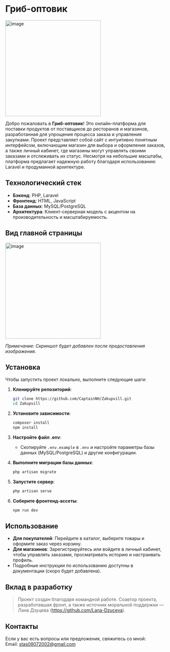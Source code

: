 # Гриб-оптовик         

<img width="300" height="300" alt="image" src="https://github.com/user-attachments/assets/9d132d2c-12d3-4e01-99ee-d7dceea4ba34" />   

Добро пожаловать в **Гриб-оптовик**! Это онлайн-платформа для поставки продуктов от поставщиков до ресторанов и магазинов, разработанная для упрощения процесса заказа и управления закупками. Проект представляет собой сайт с интуитивно понятным интерфейсом, включающим магазин для выбора и оформления заказов, а также личный кабинет, где магазины могут управлять своими заказами и отслеживать их статус. Несмотря на небольшие масштабы, платформа предлагает надежную работу благодаря использованию Laravel и продуманной архитектуре.

## Технологический стек

- **Бэкенд**: PHP, Laravel 
- **Фронтенд**: HTML, JavaScript
- **База данных**: MySQL/PostgreSQL 
- **Архитектура**: Клиент-серверная модель с акцентом на производительность и масштабируемость.


## Вид главной страницы


<img width="300" height="300" alt="image" src="" />

*Примечание: Скриншот будет добавлен после предоставления изображения.*


## Установка

Чтобы запустить проект локально, выполните следующие шаги:

1. **Клонируйте репозиторий**:
   ```bash
   git clone https://github.com/CaptainNH/Zakupvill.git
   cd Zakupvill
   ```

2. **Установите зависимости**:
   ```bash
   composer install
   npm install
   ```

3. **Настройте файл .env**:
   - Скопируйте `.env.example` в `.env` и настройте параметры базы данных (MySQL/PostgreSQL) и другие конфигурации.

4. **Выполните миграции базы данных**:
   ```bash
   php artisan migrate
   ```

5. **Запустите сервер**:
   ```bash
   php artisan serve
   ```

6. **Соберите фронтенд-ассеты**:
   ```bash
   npm run dev
   ```

<!-- Теперь проект доступен по адресу `http://localhost:8000`. -->

## Использование

- **Для покупателей**: Перейдите в каталог, выберите товары и оформите заказ через корзину.
- **Для магазинов**: Зарегистрируйтесь или войдите в личный кабинет, чтобы управлять заказами, просматривать историю и настраивать профиль.
- Подробные инструкции по использованию доступны в документации (скоро будет добавлена).


## Вклад в разработку

> Проект создан благодаря командной работе. Соавтор проекта, разработавшая фронт, а также источник моральной поддержки — Лана Дзуцева (https://github.com/Lana-Dzuceva).  

## Контакты

Если у вас есть вопросы или предложения, свяжитесь со мной:  
Email: stas08072002@gmail.com
